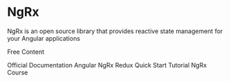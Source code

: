# NgRx

NgRx is an open source library that provides reactive state management for your Angular applications

<ResourceGroupTitle>Free Content</ResourceGroupTitle>

<BadgeLink colorScheme='blue' badgeText='Official Website' href='https://ngrx.io/docs'>Official Documentation</BadgeLink>
<BadgeLink badgeText='Watch' href='https://www.youtube.com/watch?v=2LCo926NFLI'>Angular NgRx Redux Quick Start Tutorial</BadgeLink>
<BadgeLink badgeText='Watch' href='https://www.youtube.com/watch?v=nuHBHD32iw8'>NgRx Course</BadgeLink>
